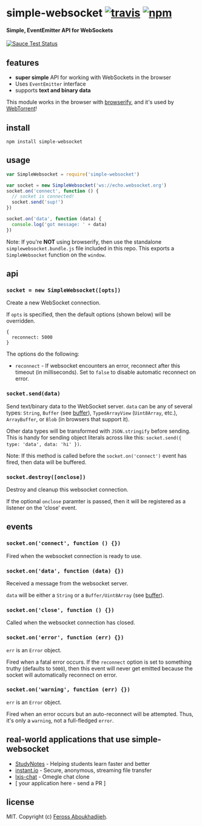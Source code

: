 # simple-websocket [![travis](https://img.shields.io/travis/feross/simple-websocket.svg)](https://travis-ci.org/feross/simple-websocket) [![npm](https://img.shields.io/npm/v/simple-websocket.svg)](https://npmjs.org/package/simple-websocket)

#### Simple, EventEmitter API for WebSockets

[![Sauce Test Status](https://saucelabs.com/browser-matrix/simple-websocket.svg)](https://saucelabs.com/u/simple-websocket)

## features

- **super simple** API for working with WebSockets in the browser
- Uses `EventEmitter` interface
- supports **text and binary data**

This module works in the browser with [browserify](http://browserify.org/), and it's used by [WebTorrent](http://webtorrent.io)!

## install

```
npm install simple-websocket
```

## usage

```js
var SimpleWebsocket = require('simple-websocket')

var socket = new SimpleWebsocket('ws://echo.websocket.org')
socket.on('connect', function () {
  // socket is connected!
  socket.send('sup!')
})

socket.on('data', function (data) {
  console.log('got message: ' + data)
})
```

Note: If you're **NOT** using browserify, then use the standalone `simplewebsocket.bundle.js`
file included in this repo. This exports a `SimpleWebsocket` function on the `window`.

## api

### `socket = new SimpleWebsocket([opts])`

Create a new WebSocket connection.

If `opts` is specified, then the default options (shown below) will be overridden.

```
{
  reconnect: 5000
}
```

The options do the following:

- `reconnect` - If websocket encounters an error, reconnect after this timeout (in milliseconds). Set to `false` to disable automatic reconnect on error.

### `socket.send(data)`

Send text/binary data to the WebSocket server. `data` can be any of several types:
`String`, `Buffer` (see [buffer](https://github.com/feross/buffer)), `TypedArrayView`
(`Uint8Array`, etc.), `ArrayBuffer`, or `Blob` (in browsers that support it).

Other data types will be transformed with `JSON.stringify` before sending. This is handy
for sending object literals across like this: `socket.send({ type: 'data', data: 'hi' })`.

Note: If this method is called before the `socket.on('connect')` event has fired, then
data will be buffered.

### `socket.destroy([onclose])`

Destroy and cleanup this websocket connection.

If the optional `onclose` paramter is passed, then it will be registered as a listener on the 'close' event.


## events

### `socket.on('connect', function () {})`

Fired when the websocket connection is ready to use.

### `socket.on('data', function (data) {})`

Received a message from the websocket server.

`data` will be either a `String` or a `Buffer/Uint8Array` (see [buffer](https://github.com/feross/buffer)).

### `socket.on('close', function () {})`

Called when the websocket connection has closed.

### `socket.on('error', function (err) {})`

`err` is an `Error` object.

Fired when a fatal error occurs. If the `reconnect` option is set to something truthy (defaults to `5000`), then this event will never get emitted because the socket will automatically reconnect on error.

### `socket.on('warning', function (err) {})`

`err` is an `Error` object.

Fired when an error occurs but an auto-reconnect will be attempted. Thus, it's only a `warning`, not a full-fledged `error`.

## real-world applications that use simple-websocket

- [StudyNotes](http://www.apstudynotes.org) - Helping students learn faster and better
- [instant.io](https://github.com/feross/instant.io) - Secure, anonymous, streaming file transfer
- [lxjs-chat](https://github.com/feross/lxjs-chat) - Omegle chat clone
- \[ your application here - send a PR \]

## license

MIT. Copyright (c) [Feross Aboukhadijeh](http://feross.org).
